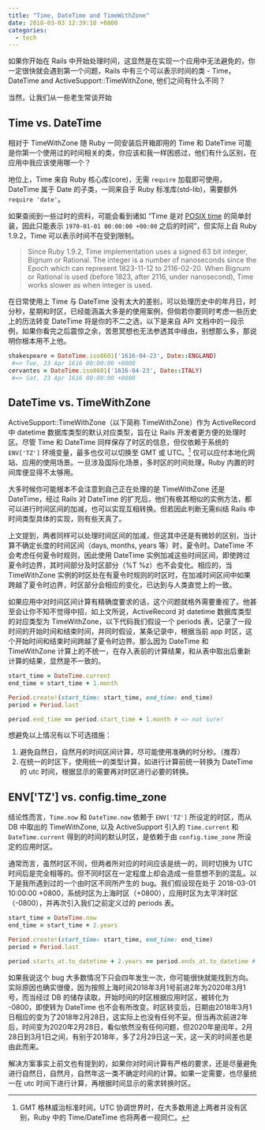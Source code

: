 ```yaml
---
title: "Time, DateTime and TimeWithZone"
date: 2018-03-03 12:39:10 +0800
categories: 
  - tech
---
```


如果你开始在 Rails 中开始处理时间，这显然是在实现一个应用中无法避免的，你一定很快就会遇到第一个问题，Rails 中有三个可以表示时间的类 - Time，DateTime and ActiveSupport::TimeWithZone, 他们之间有什么不同？

当然，让我们从一些老生常谈开始

## Time vs. DateTime

相对于 TimeWithZone 随 Ruby 一同安装后开箱即用的 Time 和 DateTime 可能是你第一个使用过的时间相关的类，你应该和我一样困惑过，他们有什么区别，在应用中我应该使用哪一个？

地位上，Time 来自 Ruby 核心库(core)，无需 `require` 加载即可使用，DateTime 属于 Date 的子类，一同来自于 Ruby 标准库(std-lib)，需要额外 `require 'date'`。

如果查阅到一些过时的资料，可能会看到诸如 “Time 是对 [POSIX time](https://en.wikipedia.org/wiki/Unix_time) 的简单封装，因此只能表示 `1970-01-01 00:00:00 +00:00` 之后的时间”，但实际上自 Ruby 1.9.2，Time 可以表示时间不在受到限制。
> Since Ruby 1.9.2, Time implementation uses a signed 63 bit integer, Bignum or Rational. The integer is a number of nanoseconds since the Epoch which can represent 1823-11-12 to 2116-02-20. When Bignum or Rational is used (before 1823, after 2116, under nanosecond), Time works slower as when integer is used.

在日常使用上 Time 与 DateTime 没有太大的差别，可以处理历史中的年月日，时分秒，星期和时区，已经能涵盖大多是的使用案例，但倘若你要同时考虑一些历史上的历法转变 DateTime 将是你的不二之选，以下是来自 API 文档中的一段示例，如果你看完之后震惊之余，苦思冥想也无法参透其中缘由，别想那么多，那说明你根本用不上他。

```ruby
shakespeare = DateTime.iso8601('1616-04-23', Date::ENGLAND)
 #=> Tue, 23 Apr 1616 00:00:00 +0000
cervantes = DateTime.iso8601('1616-04-23', Date::ITALY)
 #=> Sat, 23 Apr 1616 00:00:00 +0000
```

## DateTime vs. TimeWithZone

ActiveSupport::TimeWithZone（以下简称 TimeWithZone）作为 ActiveRecord 中 datetime 数据库类型的默认对应类型，旨在让 Rails 开发者更方便的处理时区。尽管 Time 和 DateTime 同样保存了时区的信息，但仅依赖于系统的 `ENV['TZ']` 环境变量，最多也仅可以切换至 GMT 或 UTC。[^1] 仅可以应付本地化网站、应用的使用场景。一旦涉及国际化场景，多时区的时间处理，Ruby 内置的时间库便显得不太够用。

[^1]: GMT 格林威治标准时间，UTC 协调世界时，在大多数用途上两者并没有区别，Ruby 中的 Time/DateTime 也将两者一视同仁。

大多时候你可能根本不会注意到自己正在处理的是 TimeWithZone 还是 DateTime，经过 Rails 对 DateTime 的扩充后，他们有极其相似的实例方法，都可以进行时间区间的加减，也可以实现互相转换。但若因此判断无需纠结 Rails 中时间类型具体的实现，则有些天真了。

上文提到，两者同样可以处理时间区间的加减，但这其中还是有微妙的区别，当计算不确定长度的时间区间（days, months, years 等）时，夏令时。DateTime 不会考虑任何夏令时规则，因此使用 DateTime 实例加减这些时间区间，即使跨过 夏令时边界，其时间部分及时区部分（%T %z）也不会变化。相应的，当 TimeWithZone 实例的时区处在有夏令时规则的时区时，在加减时间区间中如果跨越了夏令时边界，时区部分会相应的变化，已达到与人类直觉上的一致。

如果应用中对时间区间计算有精确度要求的话，这个问题就格外需要重视了。他甚至会让你不知不觉得中招，如上文所说，ActiveRecord 对 datetime 数据库类型的对应类型为 TimeWithZone，以下代码我们假设一个 periods 表，记录了一段时间的开始时间和结束时间，并同时假设，某条记录中，根据当前 app 时区，这个开始时间和结束时间跨越了夏令时边界。那么因为 DateTime 和 TimeWithZone 计算上的不统一，在存入表前的计算结果，和从表中取出后重新计算的结果，显然是不一致的。

```ruby
start_time = DateTime.current
end_time = start_time + 1.month

Period.create!(start_time: start_time, end_time: end_time)
period = Period.last

period.end_time == period.start_time + 1.month # => not sure!
```

想避免以上情况有以下可选措施：
1. 避免自然日，自然月的时间区间计算，尽可能使用准确的时分秒。（推荐）
2. 在统一的时区下，使用统一的类型计算，如进行计算前统一转换为 DateTime 的 utc 时间，根据显示的需要再对时区进行必要的转换。

## ENV['TZ'] vs. config.time_zone

结论性而言，`Time.now` 和 `DateTime.now` 依赖于 `ENV['TZ']` 所设定的时区，而从 DB 中取出的 TimeWithZone, 以及 ActiveSupport 引入的 `Time.current` 和 `DateTime.current` 得到的时间的默认时区，是依赖于由 `config.time_zone` 所设定的应用时区。

通常而言，虽然时区不同，但两者所对应的时间应该是统一的，同时切换为 UTC 时间后是完全相等的。但不同时区在一定程度上却会造成一些意想不到的混乱。以下是我所遇到过的一个由时区不同所产生的 bug。我们假设现在处于 2018-03-01 10:00:00 +0800，系统时区为上海时区（+0800），应用时区为太平洋时区（-0800），并再次引入我们之前定义过的 periods 表。

```ruby
start_time = DateTime.now
end_time = start_time + 2.years

Period.create!(start_time: start_time, end_time: end_time)
period = Period.last

period.starts_at.to_datetime + 2.years == period.ends_at.to_datetime # => false, 1 day difference
```

如果我说这个 bug 大多数情况下只会四年发生一次，你可能很快就能找到方向。
实际原因也确实很傻，因为按照上海时间2018年3月1号前进2年为2020年3月1号，而当经过 DB 的储存读取，开始时间的时区根据应用时区，被转化为 -0800，即使转为 DateTime 也不会有所改变。时区转变后，日期由2018年3月1日相应的变为了2018年2月28日，这实际上也没有任何不妥。但当再次前进2年后，时间变为2020年2月28日，看似依然没有任何问题，但2020年是闰年，2月28日到3月1日之间，有别于2018年，多了2月29日这一天，这一天的时间差也是由此而来。

解决方案事实上前文也有提到的，如果你对时间计算有严格的要求，还是尽量避免进行自然日，自然月，自然年这一类不确定时间的计算。如果一定需要，也尽量统一在 utc 时间下进行计算，再根据时间显示的需求转换时区。



